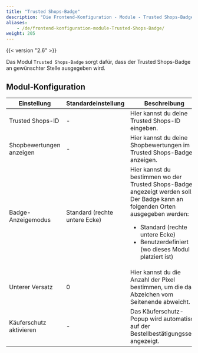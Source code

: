 ```yaml
---
title: "Trusted Shops-Badge"
description: "Die Frontend-Konfiguration - Module - Trusted Shops-Badge"
aliases:
    - /de/frontend-konfiguration-module-Trusted-Shops-Badge/
weight: 205
---
```



{{< version "2.6" >}}

Das Modul `Trusted Shops-Badge` sorgt dafür, dass der Trusted Shops-Badge an gewünschter Stelle ausgegeben wird.

## Modul-Konfiguration

<table>
    <thead>
        <tr>
            <th>Einstellung</th>
            <th>Standardeinstellung</th>
            <th>Beschreibung</th>
        </tr>
    </thead>
    <tbody>
        <tr>
            <td>Trusted Shops-ID</td>
            <td>-</td>
            <td>Hier kannst du deine Trusted Shops-ID eingeben.</td>
        </tr>
        <tr>
            <td>Shopbewertungen anzeigen</td>
            <td>-</td>
            <td>Hier kannst du deine Shopbewertungen im Trusted Shops-Badge anzeigen.</td>
        </tr>
        <tr>
            <td>Badge-Anzeigemodus</td>
            <td>Standard (rechte untere Ecke)</td>
            <td>
                Hier kannst du bestimmen wo der Trusted Shops-Badge angezeigt werden soll.<br>
                Der Badge kann an folgenden Orten ausgegeben werden:
                <ul>
                    <li>Standard (rechte untere Ecke)</li>
                    <li>Benutzerdefiniert (wo dieses Modul platziert ist)</li>
                </ul>
            </td>
        </tr>
        <tr>
            <td>Unterer Versatz</td>
            <td>0</td>
            <td>Hier kannst du die Anzahl der Pixel bestimmen, um die das Abzeichen vom Seitenende abweicht.</td>
        </tr>
        <tr>
            <td>Käuferschutz aktivieren</td>
            <td>-</td>
            <td>Das Käuferschutz-Popup wird automatisch auf der Bestellbestätigungsseite angezeigt.</td>
        </tr>
    </tbody>
</table>

